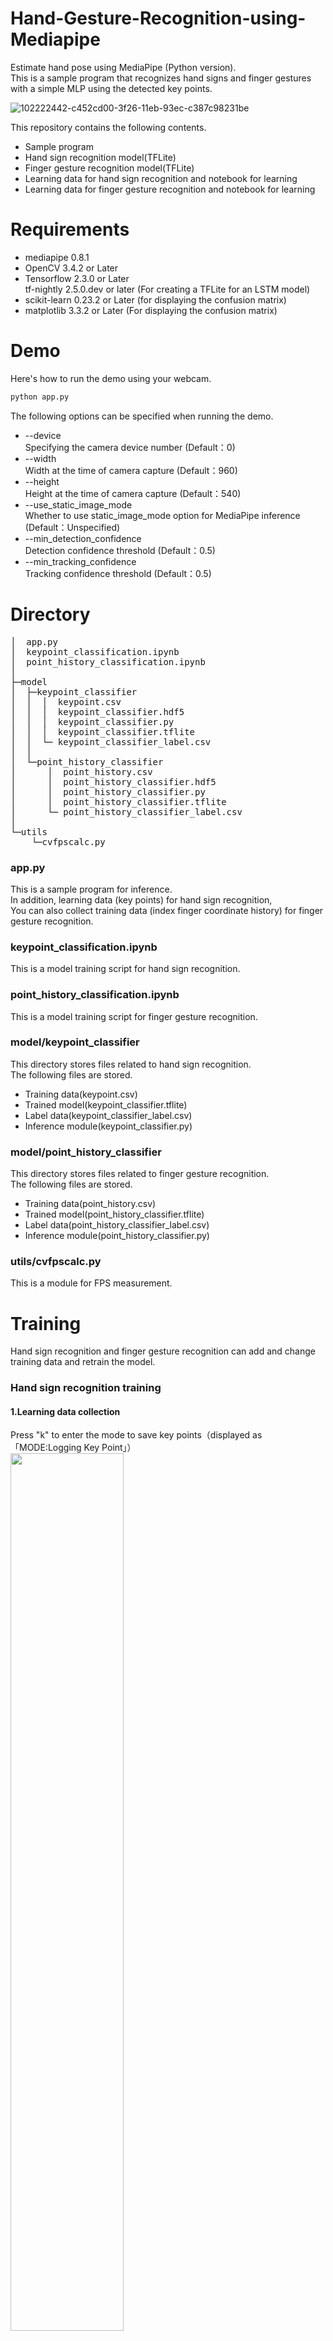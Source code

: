# Hand-Gesture-Recognition-using-Mediapipe
Estimate hand pose using MediaPipe (Python version).<br> This is a sample 
program that recognizes hand signs and finger gestures with a simple MLP using the detected key points.


![102222442-c452cd00-3f26-11eb-93ec-c387c98231be](https://github.com/flawed-hooman/Hand-Gesture-Recognition-using-MediaPipe/assets/117461708/ac3bd184-6a5c-4876-8dec-5db5cb33454b)

This repository contains the following contents.
* Sample program
* Hand sign recognition model(TFLite)
* Finger gesture recognition model(TFLite)
* Learning data for hand sign recognition and notebook for learning
* Learning data for finger gesture recognition and notebook for learning

# Requirements
* mediapipe 0.8.1
* OpenCV 3.4.2 or Later
* Tensorflow 2.3.0 or Later<br>tf-nightly 2.5.0.dev or later (For creating a TFLite for an LSTM model)
* scikit-learn 0.23.2 or Later (for displaying the confusion matrix) 
* matplotlib 3.3.2 or Later (For displaying the confusion matrix)

# Demo
Here's how to run the demo using your webcam.
```bash
python app.py
```

The following options can be specified when running the demo.
* --device<br>Specifying the camera device number (Default：0)
* --width<br>Width at the time of camera capture (Default：960)
* --height<br>Height at the time of camera capture (Default：540)
* --use_static_image_mode<br>Whether to use static_image_mode option for MediaPipe inference (Default：Unspecified)
* --min_detection_confidence<br>
Detection confidence threshold (Default：0.5)
* --min_tracking_confidence<br>
Tracking confidence threshold (Default：0.5)

# Directory
<pre>
│  app.py
│  keypoint_classification.ipynb
│  point_history_classification.ipynb
│  
├─model
│  ├─keypoint_classifier
│  │  │  keypoint.csv
│  │  │  keypoint_classifier.hdf5
│  │  │  keypoint_classifier.py
│  │  │  keypoint_classifier.tflite
│  │  └─ keypoint_classifier_label.csv
│  │          
│  └─point_history_classifier
│      │  point_history.csv
│      │  point_history_classifier.hdf5
│      │  point_history_classifier.py
│      │  point_history_classifier.tflite
│      └─ point_history_classifier_label.csv
│          
└─utils
    └─cvfpscalc.py
</pre>
### app.py
This is a sample program for inference.<br>
In addition, learning data (key points) for hand sign recognition,<br>
You can also collect training data (index finger coordinate history) for finger gesture recognition.

### keypoint_classification.ipynb
This is a model training script for hand sign recognition.

### point_history_classification.ipynb
This is a model training script for finger gesture recognition.

### model/keypoint_classifier
This directory stores files related to hand sign recognition.<br>
The following files are stored.
* Training data(keypoint.csv)
* Trained model(keypoint_classifier.tflite)
* Label data(keypoint_classifier_label.csv)
* Inference module(keypoint_classifier.py)

### model/point_history_classifier
This directory stores files related to finger gesture recognition.<br>
The following files are stored.
* Training data(point_history.csv)
* Trained model(point_history_classifier.tflite)
* Label data(point_history_classifier_label.csv)
* Inference module(point_history_classifier.py)

### utils/cvfpscalc.py
This is a module for FPS measurement.

# Training
Hand sign recognition and finger gesture recognition can add and change training data and retrain the model.
### Hand sign recognition training
#### 1.Learning data collection
Press "k" to enter the mode to save key points（displayed as 「MODE:Logging Key Point」）<br>
<img src="https://github.com/flawed-hooman/Hand-Gesture-Recognition-using-MediaPipe/assets/117461708/fba821ef-9bf4-40e1-bcf3-9c11a1c28526" width="60%"><br><br>

If you press "0" to "9", the key points will be added to "model/keypoint_classifier/keypoint.csv" as shown below.<br>
1st column: Pressed number (used as class ID), 2nd and subsequent columns: Key point coordinates<br>
<img src="https://github.com/flawed-hooman/Hand-Gesture-Recognition-using-MediaPipe/assets/117461708/ab3b2d39-3a5f-48f0-9a96-4aba1545782f" width="80%"> <br><br>

The key point coordinates are ---.<br>
<img src="https://github.com/flawed-hooman/Hand-Gesture-Recognition-using-MediaPipe/assets/117461708/0aa027c8-5bcd-4ade-8eb0-fd96bc9a0de3" width="80%"> <br><br>

In the initial state, three types of learning data are included: open hand (class ID: 0), close hand (class ID: 1), and pointing (class ID: 2).<br>
If necessary, add 3 or later, or delete the existing data of csv to prepare the training data.<br>
<img src="https://github.com/flawed-hooman/Hand-Gesture-Recognition-using-MediaPipe/assets/117461708/44cf6691-9333-43d6-ab3b-793f13646240" width="25%">　<img src="https://github.com/flawed-hooman/Hand-Gesture-Recognition-using-MediaPipe/assets/117461708/29ec8c64-50f6-4599-b27e-83a3e6b46d7c" width="25%">　<img src="https://github.com/flawed-hooman/Hand-Gesture-Recognition-using-MediaPipe/assets/117461708/53bd3c25-aaf5-4bef-b80b-d61ae4c405a2" width="25%">

#### 2.Model training
Open "[keypoint_classification.ipynb](keypoint_classification.ipynb)" in Jupyter Notebook and execute from top to bottom.<br>
To change the number of training data classes, change the value of "NUM_CLASSES = 3" <br>and modify the label of "model/keypoint_classifier/keypoint_classifier_label.csv" as appropriate.<br><br>

#### 3.Model structure
The image of the model prepared in "[keypoint_classification.ipynb](keypoint_classification.ipynb)" is as follows.
<img src="https://github.com/flawed-hooman/Hand-Gesture-Recognition-using-MediaPipe/assets/117461708/d7df6701-a1fb-441d-9ab2-a5c4c05fa5bb" width="50%"><br><br>

### Finger gesture recognition training
#### 1.Learning data collection
Press "h" to enter the mode to save the history of fingertip coordinates (displayed as "MODE:Logging Point History").<br>
<img src="https://github.com/flawed-hooman/Hand-Gesture-Recognition-using-MediaPipe/assets/117461708/1d844647-8c0e-409f-a558-86da5a038dec" width="60%"><br><br>
If you press "0" to "9", the key points will be added to "model/point_history_classifier/point_history.csv" as shown below.<br>
1st column: Pressed number (used as class ID), 2nd and subsequent columns: Coordinate history<br>
<img src="https://github.com/flawed-hooman/Hand-Gesture-Recognition-using-MediaPipe/assets/117461708/dca5b241-ab2f-46fc-b76e-c931c4968cf2" width="80%"><br><br>

In the initial state, 4 types of learning data are included: stationary (class ID: 0), clockwise (class ID: 1), counterclockwise (class ID: 2), and moving (class ID: 4). <br><br>
<img src="https://github.com/flawed-hooman/Hand-Gesture-Recognition-using-MediaPipe/assets/117461708/9f5ad166-8cc9-4791-8225-d9a031e4758a" width="20%">　<img src="https://github.com/flawed-hooman/Hand-Gesture-Recognition-using-MediaPipe/assets/117461708/ba8dc561-1070-4941-8e94-6cf3c5cdcc78" width="20%">　<img src="https://github.com/flawed-hooman/Hand-Gesture-Recognition-using-MediaPipe/assets/117461708/15c7043b-e614-4932-bf79-c2fdafbfd6f9" width="20%">　<img src="https://github.com/flawed-hooman/Hand-Gesture-Recognition-using-MediaPipe/assets/117461708/90072df1-235d-45bd-8fbe-e63d5294afec" width="20%">

#### 2.Model training
Open "[point_history_classification.ipynb](point_history_classification.ipynb)" in Jupyter Notebook and execute from top to bottom.<br>
To change the number of training data classes, change the value of "NUM_CLASSES = 4" and <br>modify the label of "model/point_history_classifier/point_history_classifier_label.csv" as appropriate. <br><br>

#### X.Model structure
The image of the model prepared in "[point_history_classification.ipynb](point_history_classification.ipynb)" is as follows.
<img src="https://github.com/flawed-hooman/Hand-Gesture-Recognition-using-MediaPipe/assets/117461708/23f66382-0796-4aa2-9d79-d65e2d10e594" width="50%"><br>
The model using "LSTM" is as follows. <br>
<img src="https://github.com/flawed-hooman/Hand-Gesture-Recognition-using-MediaPipe/assets/117461708/0f444ef8-77f0-49ac-9451-9f64bb91b22f" width="60%">

# Reference
* [MediaPipe](https://mediapipe.dev/)

# License 
Hand-Gesture-Recognition-using-Mediapipe is under [Apache v2 license](LICENSE).

